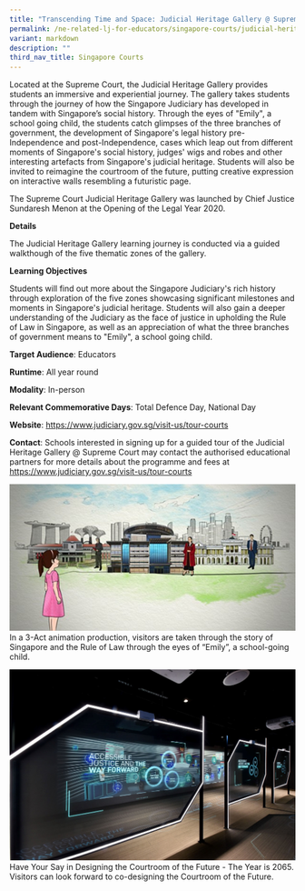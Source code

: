 ```yaml
---
title: "Transcending Time and Space: Judicial Heritage Gallery @ Supreme Court"
permalink: /ne-related-lj-for-educators/singapore-courts/judicial-heritage-gallery/
variant: markdown
description: ""
third_nav_title: Singapore Courts
---
```

Located at the Supreme Court, the Judicial Heritage Gallery provides students an immersive and experiential journey. The gallery takes students through the journey of how the Singapore Judiciary has developed in tandem with Singapore’s social history. Through the eyes of "Emily", a school going child, the students catch glimpses of the three branches of government, the development of Singapore's legal history pre-Independence and post-Independence, cases which leap out from different moments of Singapore's social history, judges' wigs and robes and other interesting artefacts from Singapore's judicial heritage. Students will also be invited to reimagine the courtroom of the future, putting creative expression on interactive walls resembling a futuristic page.

The Supreme Court Judicial Heritage Gallery was launched by Chief Justice Sundaresh Menon at the Opening of the Legal Year 2020.

**Details**

The Judicial Heritage Gallery learning journey is conducted via a guided walkthough of the five thematic zones of the gallery. 

**Learning Objectives**

Students will find out more about the Singapore Judiciary's rich history through exploration of the five zones showcasing significant milestones and moments in Singapore's judicial heritage.  Students will also gain a deeper understanding of the Judiciary as the face of justice in upholding the Rule of Law in Singapore, as well as an appreciation of what the three branches of government means to "Emily", a school going child.

**Target Audience**: Educators

**Runtime**: All year round

**Modality**: In-person

**Relevant Commemorative Days**: Total Defence Day,  National Day

**Website**: https://www.judiciary.gov.sg/visit-us/tour-courts

**Contact**: Schools interested in signing up for a guided tour of the Judicial Heritage Gallery @ Supreme Court may contact the authorised educational partners for more details about the programme and fees at https://www.judiciary.gov.sg/visit-us/tour-courts

![](/images/Programme_Photo1.jpg)
In a 3-Act animation production, visitors are taken through the story of Singapore and the Rule of Law through the eyes of “Emily”, a school-going child.

![](/images/Programme_Photo2.jpg)
Have Your Say in Designing the Courtroom of the Future - The Year is 2065.  Visitors can look forward to co-designing the Courtroom of the Future.
